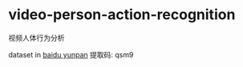 # video-person-action-recognition
视频人体行为分析


dataset in  [baidu yunpan](https://pan.baidu.com/s/1QgC4J5Qd9FWMabfRJbdnPA) 提取码: qsm9 
